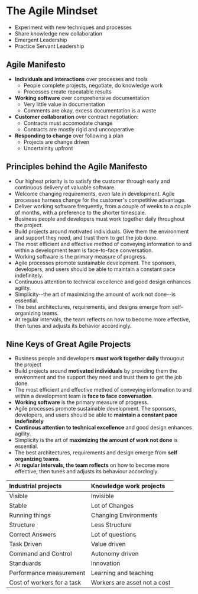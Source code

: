 # The Agile Mindset

- Experiment with new techniques and processes
- Share knowledge new collaboration
- Emergent Leadership 
- Practice Servant Leadership


## Agile Manifesto

- __Individuals and interactions__ over processes and tools
    - People complete projects, negotiate, do knowledge work 
    - Processes create repeatable results 
- __Working software__ over comprehensive documentation
    - Very little value in documentation
    - Comments are okay, excess documentation is a waste
- __Customer collaboration__ over contract negotiation: 
    - Contracts must accomodate change
    - Contracts are mostly rigid and uncooperative 
- __Responding to change__ over following a plan
    - Projects are change driven
    - Uncertainity upfront

## Principles behind the Agile Manifesto
- Our highest priority is to satisfy the customer through early and continuous delivery of valuable software.
- Welcome changing requirements, even late in development. Agile processes harness change for the customer's competitive advantage.
- Deliver working software frequently, from a couple of weeks to a couple of months, with a preference to the shorter timescale.
- Business people and developers must work together daily throughout the project.
- Build projects around motivated individuals. Give them the environment and support they need, and trust them to get the job done.
- The most efficient and effective method of conveying information to and within a development team is face-to-face conversation.
- Working software is the primary measure of progress.
- Agile processes promote sustainable development. The sponsors, developers, and users should be able to maintain a constant pace indefinitely.
- Continuous attention to technical excellence and good design enhances agility.
- Simplicity--the art of maximizing the amount of work not done--is essential.
- The best architectures, requirements, and designs emerge from self-organizing teams.
- At regular intervals, the team reflects on how to become more effective, then tunes and adjusts its behavior accordingly.

## Nine Keys of Great Agile Projects
- Business people and developers __must work together daily__ througout the project
- Build projects around __motivated individuals__ by providing them the environment and the support they need and trust them to get the job done. 
- The most efficient and effective method of conveying information to and within a development team is __face to face conversation__. 
- __Working software__ is the primary measure of progress. 
- Agile processes promote sustainable development. The sponsors, developers, and users should be able to __maintain a constant pace indefinitely__ 
- __Continous attention to technical excellence__ and good design enhances agility.
- Simplicity is the art of __maximizing the amount of work not done__ is essential. 
- The best architectures, requirements and design emerge from __self organizing teams__. 
- At __regular intervals, the team reflects__ on how to become more effective, then tunes and adjusts its behaviour accordingly. 


|Industrial projects |Knowledge work projects |
|:----|:----|
|Visible |Invisible|
|Stable |Lot of Changes|
|Running things | Changing Environments|
|Structure |Less Structure |
|Correct Answers |Lot of questions|
|Task Driven |Value driven|
|Command and Control| Autonomy driven|
|Standuards |Innovation|
|Performance measurement |Learning and teaching |
|Cost of workers for a task |Workers are asset not a cost|
